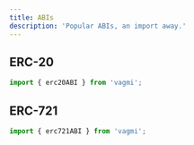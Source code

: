 ```yaml
---
title: ABIs
description: 'Popular ABIs, an import away.'
---
```


## ERC-20

```js
import { erc20ABI } from 'vagmi';
```

## ERC-721

```js
import { erc721ABI } from 'vagmi';
```
